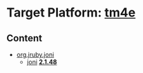 # Target Platform: [tm4e](https://raw.githubusercontent.com/eclipse/tm4e/master/target-platform/tm4e-target.target)

## Content
 - [org.jruby.joni](https://repo1.maven.org/maven2/org/jruby/joni/)
    - [joni](https://repo1.maven.org/maven2/org/jruby/joni/joni/) **[2.1.48](https://repo1.maven.org/maven2/org/jruby/joni/joni/2.1.48)**
